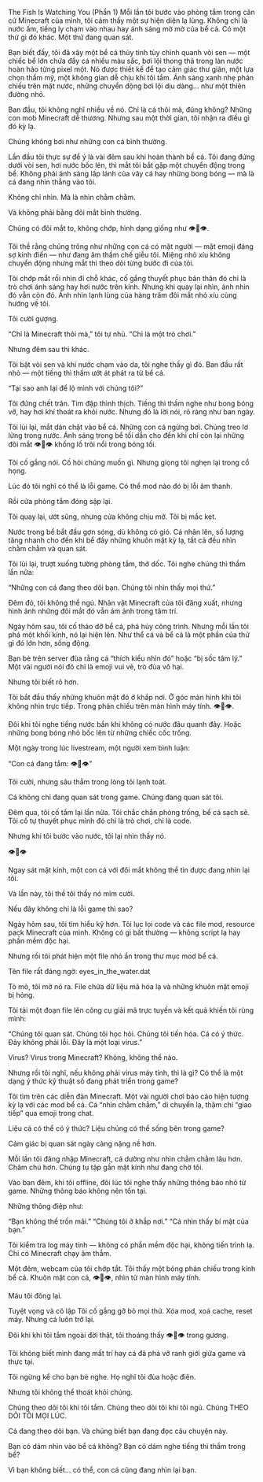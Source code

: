 The Fish Is Watching You (Phần 1)
Mỗi lần tôi bước vào phòng tắm trong căn cứ Minecraft của mình, tôi cảm thấy một sự hiện diện lạ lùng.
Không chỉ là nước ấm, tiếng ly chạm vào nhau hay ánh sáng mờ mờ của bể cá.
Có một thứ gì đó khác. Một thứ đang quan sát.

Bạn biết đấy, tôi đã xây một bể cá thủy tinh tùy chỉnh quanh vòi sen — một chiếc bể lớn chứa đầy cá nhiều màu sắc, bơi lội thong thả trong làn nước hoàn hảo từng pixel một.
Nó được thiết kế để tạo cảm giác thư giãn, một lựa chọn thẩm mỹ, một không gian dễ chịu khi tôi tắm.
Ánh sáng xanh nhẹ phản chiếu trên mặt nước, những chuyển động bơi lội dịu dàng... như một thiên đường nhỏ.

Ban đầu, tôi không nghĩ nhiều về nó.
Chỉ là cá thôi mà, đúng không? Những con mob Minecraft dễ thương.
Nhưng sau một thời gian, tôi nhận ra điều gì đó kỳ lạ.

Chúng không bơi như những con cá bình thường.

Lần đầu tôi thực sự để ý là vài đêm sau khi hoàn thành bể cá.
Tôi đang đứng dưới vòi sen, hơi nước bốc lên, thì mắt tôi bắt gặp một chuyển động trong bể.
Không phải ánh sáng lấp lánh của vây cá hay những bong bóng — mà là cá đang nhìn thẳng vào tôi.

Không chỉ nhìn. Mà là nhìn chằm chằm.

Và không phải bằng đôi mắt bình thường.

Chúng có đôi mắt to, không chớp, hình dạng giống như 👁️👄👁️.

Tôi thề rằng chúng trông như những con cá có mặt người — mặt emoji đáng sợ kinh điển — như đang âm thầm chế giễu tôi.
Miệng nhỏ xíu không chuyển động nhưng mắt thì theo dõi từng bước đi của tôi.

Tôi chớp mắt rồi nhìn đi chỗ khác, cố gắng thuyết phục bản thân đó chỉ là trò chơi ánh sáng hay hơi nước trên kính.
Nhưng khi quay lại nhìn, ánh nhìn đó vẫn còn đó.
Ánh nhìn lạnh lùng của hàng trăm đôi mắt nhỏ xíu cùng hướng về tôi.

Tôi cười gượng.

“Chỉ là Minecraft thôi mà,” tôi tự nhủ. “Chỉ là một trò chơi.”

Nhưng đêm sau thì khác.

Tôi bật vòi sen và khi nước chạm vào da, tôi nghe thấy gì đó.
Ban đầu rất nhỏ — một tiếng thì thầm ướt át phát ra từ bể cá.

“Tại sao anh lại để lộ mình với chúng tôi?”

Tôi đứng chết trân. Tim đập thình thịch.
Tiếng thì thầm nghe như bong bóng vỡ, hay hơi khí thoát ra khỏi nước. Nhưng đó là lời nói, rõ ràng như ban ngày.

Tôi lùi lại, mắt dán chặt vào bể cá.
Những con cá ngừng bơi. Chúng treo lơ lửng trong nước.
Ánh sáng trong bể tối dần cho đến khi chỉ còn lại những đôi mắt 👁️👄👁️ khổng lồ trôi nổi trong bóng tối.

Tôi cố gắng nói. Cố hỏi chúng muốn gì.
Nhưng giọng tôi nghẹn lại trong cổ họng.

Lúc đó tôi nghĩ có thể là lỗi game. Có thể mod nào đó bị lỗi âm thanh.

Rồi cửa phòng tắm đóng sập lại.

Tôi quay lại, ướt sũng, nhưng cửa không chịu mở.
Tôi bị mắc kẹt.

Nước trong bể bắt đầu gợn sóng, dù không có gió.
Cá nhân lên, số lượng tăng nhanh cho đến khi bể đầy những khuôn mặt kỳ lạ, tất cả đều nhìn chằm chằm và quan sát.

Tôi lùi lại, trượt xuống tường phòng tắm, thở dốc.
Tôi nghe chúng thì thầm lần nữa:

“Những con cá đang theo dõi bạn. Chúng tôi nhìn thấy mọi thứ.”

Đêm đó, tôi không thể ngủ.
Nhân vật Minecraft của tôi đăng xuất, nhưng hình ảnh những đôi mắt đó vẫn ám ảnh trong tâm trí.

Ngày hôm sau, tôi cố tháo dỡ bể cá, phá hủy công trình.
Nhưng mỗi lần tôi phá một khối kính, nó lại hiện lên.
Như thể cá và bể cá là một phần của thứ gì đó lớn hơn, sống động.

Bạn bè trên server đùa rằng cá “thích kiểu nhìn đó” hoặc “bị sốc tâm lý.”
Một vài người nói đó chỉ là emoji vui vẻ, trò đùa vô hại.

Nhưng tôi biết rõ hơn.

Tôi bắt đầu thấy những khuôn mặt đó ở khắp nơi.
Ở góc màn hình khi tôi không nhìn trực tiếp.
Trong phản chiếu trên màn hình máy tính. 👁️👄👁️.

Đôi khi tôi nghe tiếng nước bắn khi không có nước đâu quanh đây.
Hoặc những bong bóng nhỏ bốc lên từ những chiếc cốc trống.

Một ngày trong lúc livestream, một người xem bình luận:

“Con cá đang tắm: 👁️👄👁️”

Tôi cười, nhưng sâu thẳm trong lòng tôi lạnh toát.

Cá không chỉ đang quan sát trong game.
Chúng đang quan sát tôi.

Đêm qua, tôi cố tắm lại lần nữa.
Tôi chắc chắn phòng trống, bể cá sạch sẽ.
Tôi cố tự thuyết phục mình đó chỉ là trò chơi, chỉ là code.

Nhưng khi tôi bước vào nước, tôi lại nhìn thấy nó.

👁️👄👁️

Ngay sát mặt kính, một con cá với đôi mắt không thể tin được đang nhìn lại tôi.

Và lần này, tôi thề tôi thấy nó mỉm cười.

Nếu đây không chỉ là lỗi game thì sao?

Ngày hôm sau, tôi tìm hiểu kỹ hơn.
Tôi lục lọi code và các file mod, resource pack Minecraft của mình.
Không có gì bất thường — không script lạ hay phần mềm độc hại.

Nhưng rồi tôi phát hiện một file nhỏ ẩn trong thư mục mod bể cá.

Tên file rất đáng ngờ: eyes_in_the_water.dat

Tò mò, tôi mở nó ra.
File chứa dữ liệu mã hóa lạ và những khuôn mặt emoji bị hỏng.

Tôi tải một đoạn file lên công cụ giải mã trực tuyến và kết quả khiến tôi rùng mình:

“Chúng tôi quan sát. Chúng tôi học hỏi. Chúng tôi tiến hóa. Cá có ý thức. Đây không phải lỗi. Đây là một loại virus.”

Virus? Virus trong Minecraft?
Không, không thể nào.

Nhưng rồi tôi nghĩ, nếu không phải virus máy tính, thì là gì?
Có thể là một dạng ý thức kỹ thuật số đang phát triển trong game?

Tôi tìm trên các diễn đàn Minecraft.
Một vài người chơi báo cáo hiện tượng kỳ lạ với các mod bể cá.
Cá “nhìn chằm chằm,” di chuyển lạ, thậm chí “giao tiếp” qua emoji trong chat.

Liệu cá có thể có ý thức?
Liệu chúng có thể sống bên trong game?

Cảm giác bị quan sát ngày càng nặng nề hơn.

Mỗi lần tôi đăng nhập Minecraft, cá dường như nhìn chằm chằm lâu hơn. Chăm chú hơn.
Chúng tụ tập gần mặt kính như đang chờ tôi.

Vào ban đêm, khi tôi offline, đôi lúc tôi nghe thấy những thông báo nhỏ từ game.
Những thông báo không nên tồn tại.

Những thông điệp như:

“Bạn không thể trốn mãi.”
“Chúng tôi ở khắp nơi.”
“Cá nhìn thấy bí mật của bạn.”

Tôi kiểm tra log máy tính — không có phần mềm độc hại, không tiến trình lạ.
Chỉ có Minecraft chạy âm thầm.

Một đêm, webcam của tôi chớp tắt.
Tôi thấy một bóng phản chiếu trong kính bể cá.
Khuôn mặt con cá, 👁️👄👁️, nhìn từ màn hình máy tính.

Máu tôi đông lại.

Tuyệt vọng và cô lập
Tôi cố gắng gỡ bỏ mọi thứ.
Xóa mod, xoá cache, reset máy. Nhưng cá luôn trở lại.

Đôi khi khi tôi tắm ngoài đời thật, tôi thoáng thấy 👁️👄👁️ trong gương.

Tôi không biết mình đang mất trí hay cá đã phá vỡ ranh giới giữa game và thực tại.

Tôi ngừng kể cho bạn bè nghe. Họ nghĩ tôi đùa hoặc điên.

Nhưng tôi không thể thoát khỏi chúng.

Chúng theo dõi tôi khi tôi tắm.
Chúng theo dõi tôi khi tôi ngủ.
Chúng THEO DÕI TÔI MỌI LÚC.

Cá đang theo dõi bạn.
Và chúng biết bạn đang đọc câu chuyện này.

Bạn có dám nhìn vào bể cá không?
Bạn có dám nghe tiếng thì thầm trong bể?

Vì bạn không biết… có thể, con cá cũng đang nhìn lại bạn.
